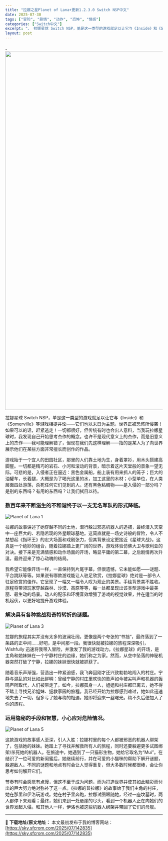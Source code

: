 ```yaml
---
title: "拉娜之星Planet of Lana+更新1.2.3.0 Switch NSP中文"
date: 2025-07-30
tags: ["冒险", "剧情", "动作", "恐怖", "情感"]
categories: ["Switch中文"]
excerpt: "、 拉娜星球 Switch NSP，单是这一类型的游戏就足以让它与《Inside》和《Somerville》等游戏相提并论——它们也以末日为主题。世界正被恐怖所侵袭！如果可以的话，赶紧逃走！一切都很好，但传统有时也会出人意料，当我玩拉娜星球时，我发现自己开始思考杰作的概念。也许不是现代意义上的杰作，&hellip;"
layout: post
---
```


、<img class="aligncenter size-full wp-image-142836" src="https://sky.sfcrom.com/wp-content/uploads/2025/07/2025073007262863.webp" alt="" width="700" height="1142" />

<span dir="auto">拉娜星球 Switch NSP，单是这一类型的游戏就足以让它与《Inside》和《Somerville》等游戏相提并论——它们也以末日为主题。世界正被恐怖所侵袭！如果可以的话，赶紧逃走！一切都很好，但传统有时也会出人意料，当我玩拉娜星球时，我发现自己开始思考杰作的概念。也许不是现代意义上的杰作，而是旧意义上的杰作——我可能理解错了，但现在我们先这样理解——指的是某人为了向世界展示他们在某些方面非常擅长而创作的作品。</span>

<span dir="auto">游戏始于一个宜人的田园社区，那里的人们靠土地为生，身着罩衫，用木头搭建高脚屋。一切都是精巧的岩石、小河和滚动的背景，暗示着这片天堂般的景象一望无际。可悲的是，入侵者正在逼近：黑色金属船，船上装有用来抓人的笼子；巨大的油罐车，长着腿，大概是为了喝光这里的水，加工这里的木材；小型单位，在人类层面四处游荡，杀死任何它们见到的人。还有黑色粘稠物——是入侵的一部分吗？是别的东西吗？有用的东西吗？让我们拭目以待。</span>
<h3><span dir="auto">数百年来不断滋生的不和谐终于以一支无名军队的形式降临。</span></h3>
<img src="https://assets.nintendo.com/image/upload/ar_16:9,c_lpad,w_1240/b_white/f_auto/q_auto/ncom/software/switch/70010000073403/4eaa572745cc6d277eb623e3fd440a46b4e3e585c9022b24d3df3c196f85b451" alt="Planet of Lana 1" />

<span dir="auto">拉娜的故事讲述了她穿越不同的土地，潜行躲过邪恶机器人的追捕，最终潜入天空中一座巨大的、若隐若现的外星眼球基地。这简直就是一场史诗般的冒险，令人不禁想起《指环王》的宏大场面和戏剧张力，但其背景设定更接近《星球大战》。这真是一个绝妙的组合，随着拉娜踏上更广阔的世界，游戏体验仿佛大卫与歌利亚的对决。接下来是充满情感和动作场面的开场，略显平庸的第二幕，之后剧情再次升温，最终迎来了惊心动魄的结局。</span>

<span dir="auto">我希望它能像开场一样，一直保持到片尾字幕，但很遗憾，它未能如愿——谜题、平台跳跃等等。如果说有哪款游戏能让人驻足欣赏，《拉娜星球》绝对是一部令人驻足欣赏的佳作。它呈现了一幅又一幅令人叹为观止的美景。手绘背景美不胜收。旅程将带领玩家穿越森林、沙漠、高原等等，每一处都呈现出该类型游戏中最美丽、最生动的场景。动人的配乐和环境音效增强了游戏的视觉效果，并在适当的时机起伏，以更好地提升游戏体验。</span>
<h3><span dir="auto">解决具有各种挑战和奇特转折的谜题。</span></h3>
<img src="https://assets.nintendo.com/image/upload/ar_16:9,b_auto:border,c_lpad/b_white/f_auto/q_auto/dpr_1.5/c_scale,w_700/ncom/software/switch/70010000073403/0ce5bf7a8b27b3c9da1aaabbaccf397fc18b3f2f8a674b12d94abaff21e2b98a" alt="Planet of Lana 3" />

<span dir="auto">拉娜的旅程其实并没有太多的波澜壮阔，更像是两个夸张的“书挡”，最终落到了一条路的正中间……好吧，是中间那一段。我很快就被拉娜的旅程深深吸引，Wishfully 迅速将我带入冒险，并激发了我的游戏动力。《拉娜星球》的开场，是主角和她妹妹在一个宁静村庄的边缘，她们称之为家。然而，从空中坠落的神秘机器突然打破了宁静，拉娜的妹妹很快就被抓获了。</span>

<span dir="auto">随着音乐声渐强，营造出一种紧迫感，我飞奔回刚才还兴致勃勃地闯入的村庄。宁静与混乱的对比如此鲜明：曾经宁静的村庄里欢快的歌声如今被尖叫声和机器的轰鸣声所取代，人们被带走了。如今，拉娜孤身一人，姐姐和村庄都已离去，她不得不踏上寻找兄弟姐妹、拯救家园的旅程。我已经开始为拉娜感到难过，她如此迅速地失去了一切，但多亏了她与梅的相遇，她即将迎来一丝曙光。梅不久后便加入了你的旅程。</span>
<h3><span dir="auto">运用隐秘的手段和智慧，小心应对危险情况。</span></h3>
<img src="https://assets.nintendo.com/image/upload/ar_16:9,b_auto:border,c_lpad/b_white/f_auto/q_auto/dpr_1.5/c_scale,w_700/ncom/software/switch/70010000073403/6dc89e6d4a1866766b491c102b4fa173be9c16c28f7dc8471e6b5befba314e1f" alt="Planet of Lana 5" />

<span dir="auto">这款游戏的故事感人至深，引人入胜：拉娜村里的每个人都被邪恶的机器人绑架了，包括她的妹妹。她踏上了寻找并解救所有人的旅程，同时还要躲避更多试图绑架/杀死她的机器人。在旅途中，她遇到了一只猫形生物，她给它取名为“Mui”。在结识了一位可爱的新闺蜜后，她继续前行，并在可爱的小猫咪的帮助下解开谜题，躲避敌人。不同的谜题和地点有时会让人觉得重复，但大多数时候都很棒，会让你思考如何解开它们。</span>

<span dir="auto">节奏有时会感觉有点慢，但这不至于成为问题，而为打造世界并使其如此精彩而付出的巨大努力绝对弥补了这一点。《拉娜的普拉娜》的故事始于我们主角的村庄，她在那里和伊洛玩游戏。她在村子里奔跑，拉娜试图跟随她，经过一座坟墓时，两人都停下来观看；最终，她们来到一处悬崖的尽头，看到一个机器人正在向她们的世界发起入侵。和其他人一样，伊洛也被这些机器人绑架并带回了它们的母舰。</span>

---
📖 **下载地址/原文地址：** 本文最初发布于我的博客网站：[https://sky.sfcrom.com/2025/07/142835](https://sky.sfcrom.com/2025/07/142835)
